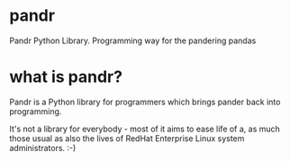 pandr
=====

Pandr Python Library. Programming way for the pandering pandas

what is pandr?
==============

Pandr is a Python library for programmers which brings pander
back into programming.

It's not a library for everybody - most of it aims to ease life
of a, as much those usual as also the lives of RedHat Enterprise
Linux system administrators. :-)

